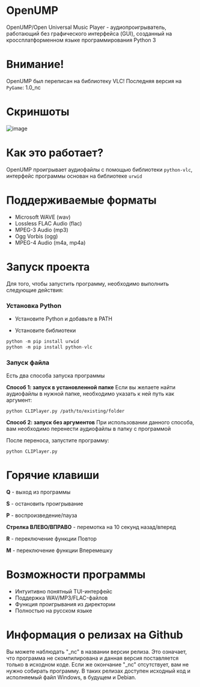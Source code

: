 # OpenUMP
OpenUMP/Open Universal Music Player - аудиопроигрыватель, работающий без графического интерфейса (GUI), созданный на кроссплатформенном языке программирования Python 3

# Внимание!
OpenUMP был переписан на библиотеку VLC! Последняя версия на ```PyGame```: 1.0_nc

# Скриншоты
![image](https://github.com/user-attachments/assets/decd7c33-c4fa-4c14-b392-e46fa233182e)

# Как это работает?
OpenUMP проигрывает аудиофайлы с помощью библиотеки ```python-vlc```, интерфейс программы основан на библиотеке ```urwid```

# Поддерживаемые форматы
- Microsoft WAVE (wav)
- Lossless FLAC Audio (flac)
- MPEG-3 Audio (mp3)
- Ogg Vorbis (ogg)
- MPEG-4 Audio (m4a, mp4a)

# Запуск проекта
Для того, чтобы запустить программу, необходимо выполнить следующие действия:

### Установка Python
- Установите Python и добавьте в PATH

- Установите библиотеки
```python
python -m pip install urwid
python -m pip install python-vlc
```

### Запуск файла
Есть два способа запуска программы

**Способ 1: запуск в установленной папке**
Если вы желаете найти аудиофайлы в нужной папке, необходимо указать к ней путь как аргумент:
```shell
python CLIPlayer.py /path/to/existing/folder
```

**Способ 2: запуск без аргументов**
При использовании данного способа, вам необходимо перенести аудиофайлы в папку с программой

После переноса, запустите программу:
```
python CLIPlayer.py
```

# Горячие клавиши

**Q** - выход из программы

**S** - остановить проигрывание

**P** - воспроизведение/пауза

**Стрелка ВЛЕВО/ВПРАВО** - перемотка на 10 секунд назад/вперед

**R** - переключение функции Повтор

**M** - переключение функции Вперемешку

# Возможности программы

- Интуитивно понятный TUI-интерфейс
- Поддержка WAV/MP3/FLAC-файлов
- Функция проигрывания из директории
- Полностью на русском языке

# Информация о релизах на Github

Вы можете наблюдать "_nc" в названии версии релиза. Это означает, что программа не скомпилирована и данная версия поставляется только в исходном коде.
Если же окончание "_nc" отсутствует, вам не нужно собирать программу. В таких релизах доступен исходный код и исполняемый файл Windows, в будущем и Debian.
